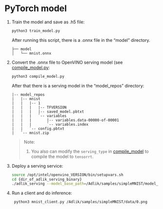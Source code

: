 # PyTorch model

1. Train the model and save as .h5 file:

    ```sh
    python3 train_model.py
    ```

    After running this script, there is a .onnx file in the “model” directory.

    ```text
    ├── model
    │   └── mnist.onnx
    ```

2. Convert the .onnx file to OpenVINO serving model (see [compile_model.py](./compile_model.py):

    ```sh
    python3 compile_model.py
    ```

    After that there is a serving model in the “model_repos” directory:

    ```text
    |-- model_repos
    |   |-- mnist
    |   |   |-- 1
    |   |   |   |-- TFVERSION
    |   |   |   |-- saved_model.pbtxt
    |   |   |   `-- variables
    |   |   |       |-- variables.data-00000-of-00001
    |   |   |       `-- variables.index
    |   |   `-- config.pbtxt
    |   `-- mnist.zip
    ```

    > Note:
    >
    > 1. You also can modify the `serving_type` in [compile_model](compile_model.py) to compile the model to `tensorrt`.

3. Deploy a serving service:

    ```sh
    source /opt/intel/openvino_VERSION/bin/setupvars.sh
    cd {dir_of_adlik_serving_binary}
    ./adlik_serving --model_base_path=/Adlik/samples/simpleMNIST/model_repos --grpc_port=8500 --http_port=8501
    ```

4. Run a client and do inference:

    ```sh
     python3 mnist_client.py /Adlik/samples/simpleMNIST/data/0.png
    ```
